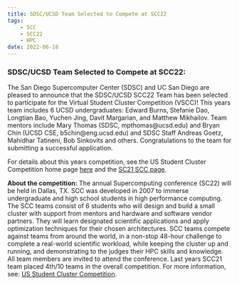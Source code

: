 ```yaml
---
title: SDSC/UCSD Team Selected to Compete at SCC22
tags:
    - SCC
    - SCC22
    - HPC
date: 2022-06-18
---
```


<h3>SDSC/UCSD Team Selected to Compete at SCC22:</h3>
<p>The San Diego Supercomputer Center (SDSC) and UC San Diego are pleased to announce that the SDSC/UCSD SCC22 Team has been selected to participate for the Virtual Student Cluster Competition (VSCC)! This years team includes 6 UCSD undergraduates: Edward Burns, Stefanie Dao, Longtian Bao, Yuchen Jing, Davit Margarian, and Matthew Mikhailov. Team mentors include Mary Thomas (SDSC, mpthomas@ucsd.edu) and Bryan Chin (UCSD CSE, b5chin@eng.ucsd.edu) and SDSC Staff Andreas Goetz, Mahidhar Tatineni, Bob Sinkovits and others. Congratulations to the team for submitting a successful application.
</p>
<p>
For details about this years competition, see the US Student Cluster Competition home page <a href="https://www.studentclustercompetition.us/">here</a> and the <a href="https://sc22.supercomputing.org/program/studentssc/student-cluster-competition/">SC21 SCC page</a>.
</p>
<p>
<b>About the competition:</b> The annual Supercomputing conference (SC22) will be held in Dallas, TX. SCC was developed in 2007 to immerse undergraduate and high school students in high performance computing. The SCC teams consist of 6 students who will design and build a small cluster with support from mentors and hardware and software vendor partners. They will learn designated scientific applications and apply optimization techniques for their chosen architectures. SCC teams compete against teams from around the world, in a non-stop 48-hour challenge to complete a real-world scientific workload, while keeping the cluster up and running, and demonstrating to the judges their HPC skills and knowledge. All team members are invited to attend the conference. Last years SCC21 team placed 4th/10 teams in the overall competition. For more information, see: <a href="https://studentclustercompetition.us/">US Student Cluster Competition</a>.
</p>

